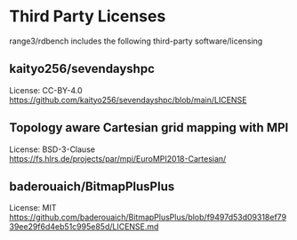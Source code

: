 # Third Party Licenses
range3/rdbench includes the following third-party software/licensing

## kaityo256/sevendayshpc
License: CC-BY-4.0  
https://github.com/kaityo256/sevendayshpc/blob/main/LICENSE

## Topology aware Cartesian grid mapping with MPI
License: BSD-3-Clause  
https://fs.hlrs.de/projects/par/mpi/EuroMPI2018-Cartesian/

## baderouaich/BitmapPlusPlus
License: MIT  
https://github.com/baderouaich/BitmapPlusPlus/blob/f9497d53d09318ef7939ee29f6d4eb51c995e85d/LICENSE.md
